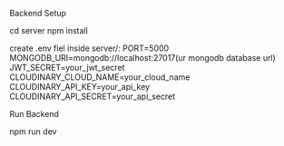 Backend Setup

cd server
npm install

create .env fiel inside server/:
PORT=5000
MONGODB_URI=mongodb://localhost:27017(ur mongodb database url)
JWT_SECRET=your_jwt_secret
CLOUDINARY_CLOUD_NAME=your_cloud_name
CLOUDINARY_API_KEY=your_api_key
CLOUDINARY_API_SECRET=your_api_secret


Run Backend

npm run dev
